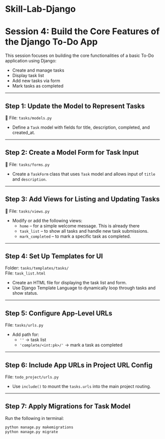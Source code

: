 # Skill-Lab-Django
# Session 4: Build the Core Features of the Django To-Do App

This session focuses on building the core functionalities of a basic To-Do application using Django:
- Create and manage tasks
- Display task list
- Add new tasks via form
- Mark tasks as completed

---

## Step 1: Update the Model to Represent Tasks

📄 File: `tasks/models.py`

- Define a `Task` model with fields for title, description, completed, and created_at.

---

## Step 2: Create a Model Form for Task Input

📄 File: `tasks/forms.py`

- Create a `TaskForm` class that uses `Task` model and allows input of `title` and `description`.

---

## Step 3: Add Views for Listing and Updating Tasks

📄 File: `tasks/views.py`

- Modify or add the following views:
  - `home` – for a simple welcome message. This is already there
  - `task_list` – to show all tasks and handle new task submissions.
  - `mark_completed` – to mark a specific task as completed.

---

## Step 4: Set Up Templates for UI

 Folder: `tasks/templates/tasks/`  
 File: `task_list.html`

- Create an HTML file for displaying the task list and form.
- Use Django Template Language to dynamically loop through tasks and show status.

---

##  Step 5: Configure App-Level URLs

 File: `tasks/urls.py`

- Add path for:
  - `''` → task list
  - `'complete/<int:pk>/'` → mark a task as completed

---

##  Step 6: Include App URLs in Project URL Config

  File: `todo_project/urls.py`

- Use `include()` to mount the `tasks.urls` into the main project routing.

---

## Step 7: Apply Migrations for Task Model

Run the following in terminal:

```bash
python manage.py makemigrations
python manage.py migrate

